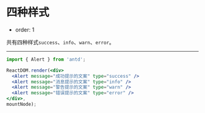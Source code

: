 # 四种样式

- order: 1

共有四种样式`success`、`info`、`warn`、`error`。

---

````jsx
import { Alert } from 'antd';

ReactDOM.render(<div>
  <Alert message="成功提示的文案" type="success" />
  <Alert message="消息提示的文案" type="info" />
  <Alert message="警告提示的文案" type="warn" />
  <Alert message="错误提示的文案" type="error" />
</div>,
mountNode);
````
